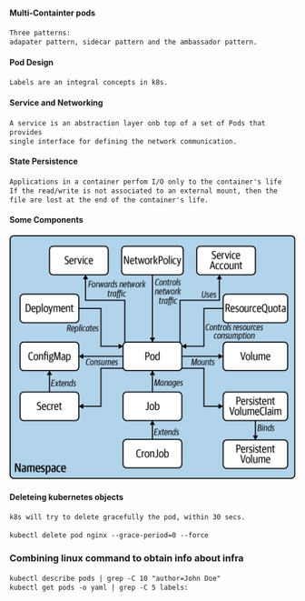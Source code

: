 #### Multi-Containter pods

    Three patterns:
    adapater pattern, sidecar pattern and the ambassador pattern.

####  Pod Design

    Labels are an integral concepts in k8s.


#### Service and Networking

    A service is an abstraction layer onb top of a set of Pods that provides
    single interface for defining the network communication. 

#### State Persistence

    Applications in a container perfom I/O only to the container's life
    If the read/write is not associated to an external mount, then the
    file are lost at the end of the container's life.

#### Some Components

![](./images/components.png)


#### Deleteing kubernetes objects

    k8s will try to delete gracefully the pod, within 30 secs.

    kubectl delete pod nginx --grace-period=0 --force

### Combining linux command to obtain info about infra

    kubectl describe pods | grep -C 10 "author=John Doe"
    kubectl get pods -o yaml | grep -C 5 labels:




